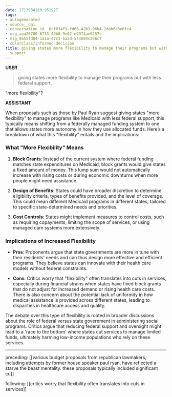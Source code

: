 ```yaml
---
date: 1713934160.951927
tags:
- autogenerated
- source__oai
- conversation_id__6cf034f9-fd66-42b3-96b4-2dab6a3e6fc4
- msg_aaa20700-6733-49b8-9e62-e9974ae6257c
- msg_9a55fd04-1a1a-47c1-ba2d-544604c266c7
- colorclass/informed-decision
title: giving states more flexibility to manage their programs but with less federal
  support.
---
```


**USER**

>giving states more flexibility to manage their programs but with less federal support.

"more flexibility"?


**ASSISTANT**

When proposals such as those by Paul Ryan suggest giving states "more flexibility" to manage programs like Medicaid with less federal support, this typically means shifting from a federally managed funding system to one that allows states more autonomy in how they use allocated funds. Here’s a breakdown of what this "flexibility" entails and the implications:

### What "More Flexibility" Means

1. **Block Grants**: Instead of the current system where federal funding matches state expenditures on Medicaid, block grants would give states a fixed amount of money. This lump sum would not automatically increase with rising costs or during economic downturns when more people might need assistance.

2. **Design of Benefits**: States could have broader discretion to determine eligibility criteria, types of benefits provided, and the level of coverage. This could mean different Medicaid programs in different states, tailored to specific state-determined needs and priorities.

3. **Cost Controls**: States might implement measures to control costs, such as requiring copayments, limiting the scope of services, or using managed care systems more extensively.

### Implications of Increased Flexibility

- **Pros**: Proponents argue that state governments are more in tune with their residents' needs and can thus design more effective and efficient programs. They believe states can innovate with their health care models without federal constraints.

- **Cons**: Critics worry that "flexibility" often translates into cuts in services, especially during financial strains when states have fixed block grants that do not adjust for increased demand or rising health care costs. There is also concern about the potential lack of uniformity in how medical assistance is provided across different states, leading to disparities in healthcare access and quality.

The debate over this type of flexibility is rooted in broader discussions about the role of federal versus state government in administering social programs. Critics argue that reducing federal support and oversight might lead to a 'race to the bottom' where states cut services to manage limited funds, ultimately harming low-income populations who rely on these services.


---

preceding: [[various budget proposals from republican lawmakers, including attempts by former house speaker paul ryan, have reflected a starve the beast mentality. these proposals typically included significant cu]]  


following: [[critics worry that flexibility often translates into cuts in services]]